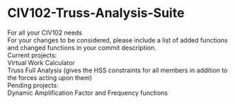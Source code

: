 # CIV102-Truss-Analysis-Suite
For all your CIV102 needs<br/>
For your changes to be considered, please include a list of added functions and changed functions in your commit description.<br/>
Current projects:<br/>
Virtual Work Calculator<br/>
Truss Full Analysis (gives the HSS constraints for all members in addition to the forces acting upon them)<br/>
Pending projects:<br/>
Dynamic Amplification Factor and Frequency functions
